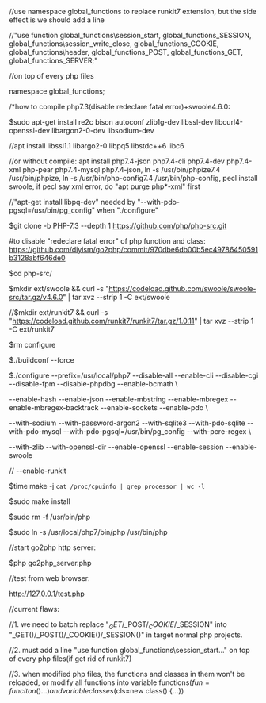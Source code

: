 //use namespace global_functions to replace runkit7 extension, but the side effect is we should add a line 

//"use function global_functions\session_start, global_functions\_SESSION, global_functions\session_write_close, global_functions\_COOKIE, global_functions\header, global_functions\_POST, global_functions\_GET, global_functions\_SERVER;"

//on top of every php files

namespace global_functions;

/*how to compile php7.3(disable redeclare fatal error)+swoole4.6.0:

$sudo apt-get install re2c bison autoconf zlib1g-dev libssl-dev libcurl4-openssl-dev libargon2-0-dev libsodium-dev

//apt install libssl1.1 libargo2-0 libpq5 libstdc++6 libc6

//or without compile: apt install php7.4-json php7.4-cli php7.4-dev php7.4-xml php-pear php7.4-mysql php7.4-json, ln -s /usr/bin/phpize7.4 /usr/bin/phpize, ln -s /usr/bin/php-config7.4 /usr/bin/php-config, pecl install swoole, if pecl say xml error, do "apt purge php*-xml" first

//"apt-get install libpq-dev" needed by "--with-pdo-pgsql=/usr/bin/pg_config" when "./configure"

$git clone -b PHP-7.3 --depth 1 https://github.com/php/php-src.git

#to disable "redeclare fatal error" of php function and class: https://github.com/diyism/go2php/commit/970dbe6db00b5ec49786450591b3128abf646de0

$cd php-src/

$mkdir ext/swoole && curl -s "https://codeload.github.com/swoole/swoole-src/tar.gz/v4.6.0" | tar xvz --strip 1 -C ext/swoole

//$mkdir ext/runkit7 && curl -s "https://codeload.github.com/runkit7/runkit7/tar.gz/1.0.11" | tar xvz --strip 1 -C ext/runkit7

$rm configure

$./buildconf --force

$./configure --prefix=/usr/local/php7 --disable-all --enable-cli --disable-cgi --disable-fpm --disable-phpdbg --enable-bcmath \

--enable-hash --enable-json --enable-mbstring --enable-mbregex --enable-mbregex-backtrack --enable-sockets --enable-pdo \

--with-sodium --with-password-argon2 --with-sqlite3 --with-pdo-sqlite --with-pdo-mysql --with-pdo-pgsql=/usr/bin/pg_config --with-pcre-regex \

--with-zlib --with-openssl-dir --enable-openssl --enable-session --enable-swoole

// --enable-runkit

$time make -j `cat /proc/cpuinfo | grep processor | wc -l`

$sudo make install

$sudo rm -f /usr/bin/php

$sudo ln -s /usr/local/php7/bin/php /usr/bin/php


//start go2php http server:

$php go2php_server.php

//test from web browser:

http://127.0.0.1/test.php

//current flaws:

//1. we need to batch replace "$_GET/$_POST/$_COOKIE/$_SESSION" into "_GET()/_POST()/_COOKIE()/_SESSION()" in target normal php projects.

//2. must add a line "use function global_functions\session_start..." on top of every php files(if get rid of runkit7)

//3. when modified php files, the functions and classes in them won't be reloaded, or modify all functions into variable functions($fun=funciton(){...}) and variable classes($cls=new class() {...})

